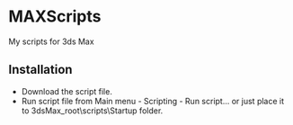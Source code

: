 # MAXScripts
My scripts for 3ds Max

## Installation

* Download the script file.
* Run script file from Main menu - Scripting - Run script... or just place it to 3dsMax_root\scripts\Startup folder.